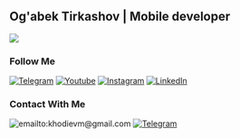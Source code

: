 ##  Og'abek Tirkashov | Mobile developer
![](https://readme-typing-svg.herokuapp.com?font=Montserrat&color=coral&lines=I'm+Flutter+Developer;I'm+Android+Developer)





### Follow Me

[![Telegram](https://img.shields.io/badge/-Telegram-082032?style=for-the-badge&logo=Telegram&logoColor=#26A5E4)](https://t.me/AmirbekDeveloper)
[![Youtube](https://img.shields.io/badge/-YouTube-082032?style=for-the-badge&logo=Youtube&logoColor=FF0000)](https://www.youtube.com/@amirdev25)
[![Instagram](https://img.shields.io/badge/-Instagram-082032?style=for-the-badge&logo=Instagram&logoColor=#E4405F)](https://www.instagram.com/amirbek_developer/)
[![LinkedIn](https://img.shields.io/badge/-LinkedIn-082032?style=for-the-badge&logo=LinkedIn&logoColor=0A66C2)](https://www.linkedin.com/in/amirdev/)
<!--   GitHub stats graph -->





### Contact With Me

![emailto:khodievm@gmail.com](https://img.shields.io/badge/-amirdev25@gmail.com-082032?style=for-the-badge&logo=Gmail&logoColor=#EA4335)
[![Telegram](https://img.shields.io/badge/-Telegram-082032?style=for-the-badge&logo=Telegram&logoColor=#26A5E4)](https://t.me/O_Tirkashov)


<!-- [![Anurag's GitHub stats](https://github-readme-stats.vercel.app/api?username=amirdev25&show_icons=true&theme=vue)](https://github.com/anuraghazra/github-readme-stats)

[![Top Langs](https://github-readme-stats.vercel.app/api/top-langs/?username=amirdev25&langs_count=5&theme=vue)](https://github.com/anuraghazra/github-readme-stats) 

[![CodeTime badge](https://img.shields.io/endpoint?style=social&url=https%3A%2F%2Fapi.codetime.dev%2Fshield%3Fid%3D5497%26project%3D%26in%3D0)](https://codetime.dev)

### 📈 GitHub Activity Graph:
[![Mukhriddin's activity graph](https://activity-graph.herokuapp.com/graph?username=amirdev25&theme=react-dark)](https://github.com/amirdev25/github-readme-activity-graph) -->
